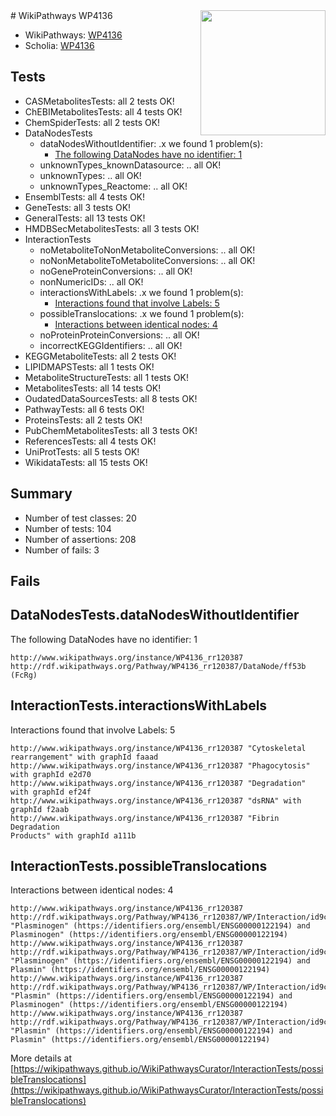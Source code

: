 <img style="float: right; width: 200px" src="https://upload.wikimedia.org/wikipedia/commons/thumb/8/83/Wplogo_with_text_500.png/640px-Wplogo_with_text_500.png" />
# WikiPathways WP4136

* WikiPathways: [WP4136](https://new.wikipathways.org/pathways/WP4136)
* Scholia: [WP4136](https://scholia.toolforge.org/wikipathways/WP4136)
## Tests
* CASMetabolitesTests: all 2 tests OK!
* ChEBIMetabolitesTests: all 4 tests OK!
* ChemSpiderTests: all 2 tests OK!
* DataNodesTests
    * dataNodesWithoutIdentifier: .x we found 1 problem(s):
        * [The following DataNodes have no identifier: 1](#d2d32fa0)
    * unknownTypes_knownDatasource: .. all OK!
    * unknownTypes: .. all OK!
    * unknownTypes_Reactome: .. all OK!
* EnsemblTests: all 4 tests OK!
* GeneTests: all 3 tests OK!
* GeneralTests: all 13 tests OK!
* HMDBSecMetabolitesTests: all 3 tests OK!
* InteractionTests
    * noMetaboliteToNonMetaboliteConversions: .. all OK!
    * noNonMetaboliteToMetaboliteConversions: .. all OK!
    * noGeneProteinConversions: .. all OK!
    * nonNumericIDs: .. all OK!
    * interactionsWithLabels: .x we found 1 problem(s):
        * [Interactions found that involve Labels: 5](#630d267c)
    * possibleTranslocations: .x we found 1 problem(s):
        * [Interactions between identical nodes: 4](#1c118209)
    * noProteinProteinConversions: .. all OK!
    * incorrectKEGGIdentifiers: .. all OK!
* KEGGMetaboliteTests: all 2 tests OK!
* LIPIDMAPSTests: all 1 tests OK!
* MetaboliteStructureTests: all 1 tests OK!
* MetabolitesTests: all 14 tests OK!
* OudatedDataSourcesTests: all 8 tests OK!
* PathwayTests: all 6 tests OK!
* ProteinsTests: all 2 tests OK!
* PubChemMetabolitesTests: all 3 tests OK!
* ReferencesTests: all 4 tests OK!
* UniProtTests: all 5 tests OK!
* WikidataTests: all 15 tests OK!


## Summary

* Number of test classes: 20
* Number of tests: 104
* Number of assertions: 208
* Number of fails: 3

## Fails

<a name="d2d32fa0" />

## DataNodesTests.dataNodesWithoutIdentifier

The following DataNodes have no identifier: 1
```
http://www.wikipathways.org/instance/WP4136_rr120387 http://rdf.wikipathways.org/Pathway/WP4136_rr120387/DataNode/ff53b (FcRg)
```

<a name="630d267c" />

## InteractionTests.interactionsWithLabels

Interactions found that involve Labels: 5
```
http://www.wikipathways.org/instance/WP4136_rr120387 "Cytoskeletal 
rearrangement" with graphId faaad
http://www.wikipathways.org/instance/WP4136_rr120387 "Phagocytosis" with graphId e2d70
http://www.wikipathways.org/instance/WP4136_rr120387 "Degradation" with graphId ef24f
http://www.wikipathways.org/instance/WP4136_rr120387 "dsRNA" with graphId f2aab
http://www.wikipathways.org/instance/WP4136_rr120387 "Fibrin Degradation
Products" with graphId a111b
```

<a name="1c118209" />

## InteractionTests.possibleTranslocations

Interactions between identical nodes: 4
```
http://www.wikipathways.org/instance/WP4136_rr120387 http://rdf.wikipathways.org/Pathway/WP4136_rr120387/WP/Interaction/id9c735c30 "Plasminogen" (https://identifiers.org/ensembl/ENSG00000122194) and 
Plasminogen" (https://identifiers.org/ensembl/ENSG00000122194)
http://www.wikipathways.org/instance/WP4136_rr120387 http://rdf.wikipathways.org/Pathway/WP4136_rr120387/WP/Interaction/id9c735c30 "Plasminogen" (https://identifiers.org/ensembl/ENSG00000122194) and 
Plasmin" (https://identifiers.org/ensembl/ENSG00000122194)
http://www.wikipathways.org/instance/WP4136_rr120387 http://rdf.wikipathways.org/Pathway/WP4136_rr120387/WP/Interaction/id9c735c30 "Plasmin" (https://identifiers.org/ensembl/ENSG00000122194) and 
Plasminogen" (https://identifiers.org/ensembl/ENSG00000122194)
http://www.wikipathways.org/instance/WP4136_rr120387 http://rdf.wikipathways.org/Pathway/WP4136_rr120387/WP/Interaction/id9c735c30 "Plasmin" (https://identifiers.org/ensembl/ENSG00000122194) and 
Plasmin" (https://identifiers.org/ensembl/ENSG00000122194)
```

More details at [https://wikipathways.github.io/WikiPathwaysCurator/InteractionTests/possibleTranslocations](https://wikipathways.github.io/WikiPathwaysCurator/InteractionTests/possibleTranslocations)

